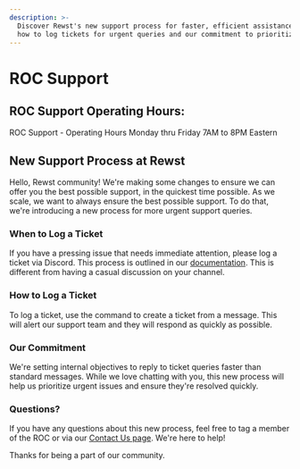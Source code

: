 ```yaml
---
description: >-
  Discover Rewst's new support process for faster, efficient assistance. Learn
  how to log tickets for urgent queries and our commitment to prioritize them
---
```


# ROC Support

## ROC Support Operating Hours:
ROC Support - Operating Hours Monday thru Friday 7AM to 8PM Eastern

## New Support Process at Rewst

Hello, Rewst community! We're making some changes to ensure we can offer you the best possible support, in the quickest time possible. As we scale, we want to always ensure the best possible support. To do that, we're introducing a new process for more urgent support queries.

### When to Log a Ticket

If you have a pressing issue that needs immediate attention, please log a ticket via Discord. This process is outlined in our [documentation](../../). This is different from having a casual discussion on your channel.

### How to Log a Ticket

To log a ticket, use the command to create a ticket from a message. This will alert our support team and they will respond as quickly as possible.

### Our Commitment

We're setting internal objectives to reply to ticket queries faster than standard messages. While we love chatting with you, this new process will help us prioritize urgent issues and ensure they're resolved quickly.

### Questions?

If you have any questions about this new process, feel free to tag a member of the ROC or via our [Contact Us page](../contact-resources.md). We're here to help!

Thanks for being a part of our community.
